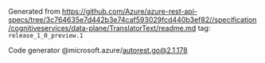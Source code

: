 Generated from https://github.com/Azure/azure-rest-api-specs/tree/3c764635e7d442b3e74caf593029fcd440b3ef82//specification/cognitiveservices/data-plane/TranslatorText/readme.md tag: `release_1_0_preview.1`

Code generator @microsoft.azure/autorest.go@2.1.178


